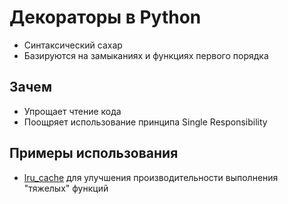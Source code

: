 # Декораторы в Python
- Синтаксический сахар
- Базируются на замыканиях и функциях первого порядка

## Зачем
- Упрощает чтение кода
- Поощряет использование принципа Single Responsibility

## Примеры использования
- [lru_cache](https://docs.python.org/3/library/functools.html#functools.lru_cache) для улучшения производительности выполнения "тяжелых" функций
